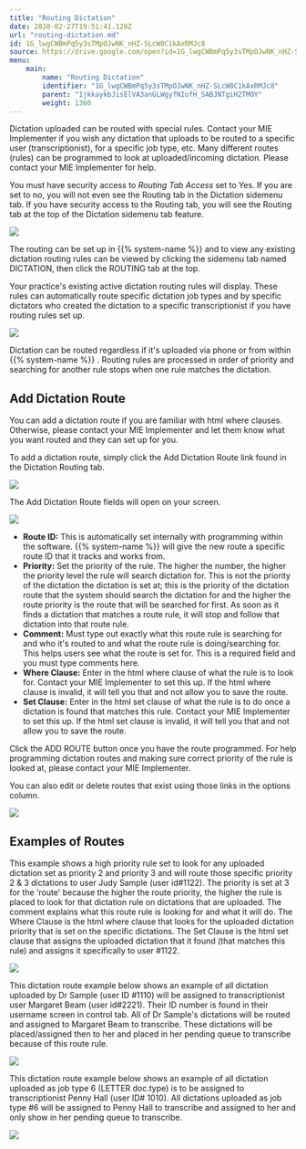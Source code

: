 ```yaml
---
title: "Routing Dictation"
date: 2020-02-27T19:51:41.120Z
url: "routing-dictation.md"
id: 1G_lwgCWBmPq5y3sTMpOJwNK_nHZ-SLcW8C1kAxRMJc8
source: https://drive.google.com/open?id=1G_lwgCWBmPq5y3sTMpOJwNK_nHZ-SLcW8C1kAxRMJc8
menu:
    main:
        name: "Routing Dictation"
        identifier: "1G_lwgCWBmPq5y3sTMpOJwNK_nHZ-SLcW8C1kAxRMJc8"
        parent: "1jkkaykbJisElVA3anGLWgyfNIofH_SABJNTgiH2TMOY"
        weight: 1360
---
```

Dictation uploaded can be routed with special rules. Contact your MIE Implementer if you wish any dictation that uploads to be routed to a specific user (transcriptionist), for a specific job type, etc. Many different routes (rules) can be programmed to look at uploaded/incoming dictation. Please contact your MIE Implementer for help.

You must have security access to *Routing Tab Access* set to Yes. If you are set to no, you will not even see the Routing tab in the Dictation sidemenu tab. If you have security access to the Routing tab, you will see the Routing tab at the top of the Dictation sidemenu tab feature.

![](external_files/3d9e1bd3cf6590e72a540514dbaed7e2.png)

The routing can be set up in {{% system-name %}} and to view any existing dictation routing rules can be viewed by clicking the sidemenu tab named DICTATION, then click the ROUTING tab at the top.

Your practice's existing active dictation routing rules will display. These rules can automatically route specific dictation job types and by specific dictators who created the dictation to a specific transcriptionist if you have routing rules set up.

![](external_files/0ec24651d0d4ab24c4aca673b809e069.png)

Dictation can be routed regardless if it's uploaded via phone or from within {{% system-name %}} . Routing rules are processed in order of priority and searching for another rule stops when one rule matches the dictation.

## Add Dictation Route

You can add a dictation route if you are familiar with html where clauses. Otherwise, please contact your MIE Implementer and let them know what you want routed and they can set up for you.

To add a dictation route, simply click the Add Dictation Route link found in the Dictation Routing tab.

![](external_files/0ec24651d0d4ab24c4aca673b809e069.png)

The Add Dictation Route fields will open on your screen.

![](external_files/a590d35c99c1e51315a62163ecb68db7.png)

* <strong>Route ID:</strong> This is automatically set internally with programming within the software. {{% system-name %}} will give the new route a specific route ID that it tracks and works from.
* <strong>Priority:</strong> Set the priority of the rule. The higher the number, the higher the priority level the rule will search dictation for. This is not the priority of the dictation the dictation is set at; this is the priority of the dictation route that the system should search the dictation for and the higher the route priority is the route that will be searched for first. As soon as it finds a dictation that matches a route rule, it will stop and follow that dictation into that route rule.
* <strong>Comment:</strong> Must type out exactly what this route rule is searching for and who it's routed to and what the route rule is doing/searching for. This helps users see what the route is set for. This is a required field and you must type comments here.
* <strong>Where Clause:</strong> Enter in the html where clause of what the rule is to look for. Contact your MIE Implementer to set this up. If the html where clause is invalid, it will tell you that and not allow you to save the route.
* <strong>Set Clause:</strong> Enter in the html set clause of what the rule is to do once a dictation is found that matches this rule. Contact your MIE Implementer to set this up. If the html set clause is invalid, it will tell you that and not allow you to save the route.

Click the ADD ROUTE button once you have the route programmed. For help programming dictation routes and making sure correct priority of the rule is looked at, please contact your MIE Implementer.

You can also edit or delete routes that exist using those links in the options column.

![](external_files/30079a768259bac8563cf1dc355bd569.png)

## Examples of Routes

This example shows a high priority rule set to look for any uploaded dictation set as priority 2 and priority 3 and will route those specific priority 2 & 3 dictations to user Judy Sample (user id#1122). The priority is set at 3 for the ‘route' because the higher the route priority, the higher the rule is placed to look for that dictation rule on dictations that are uploaded. The comment explains what this route rule is looking for and what it will do. The Where Clause is the html where clause that looks for the uploaded dictation priority that is set on the specific dictations. The Set Clause is the html set clause that assigns the uploaded dictation that it found (that matches this rule) and assigns it specifically to user #1122.

![](external_files/348e7f4583e94ac08a347e5f5c8b5f32.png)

This dictation route example below shows an example of all dictation uploaded by Dr Sample (user ID #1110) will be assigned to transcriptionist user Margaret Beam (user id#2221). Their ID number is found in their username screen in control tab. All of Dr Sample's dictations will be routed and assigned to Margaret Beam to transcribe. These dictations will be placed/assigned then to her and placed in her pending queue to transcribe because of this route rule.

![](external_files/832b47fcc9b9162ffe1bfc661b28ab8d.png)

This dictation route example below shows an example of all dictation uploaded as job type 6 (LETTER doc.type) is to be assigned to transcriptionist Penny Hall (user ID# 1010). All dictations uploaded as job type #6 will be assigned to Penny Hall to transcribe and assigned to her and only show in her pending queue to transcribe.

![](external_files/dbdc2ac496f3ec54c0ebcbaa4f2900ac.png)

